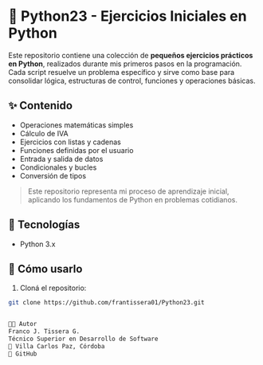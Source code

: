 # 🐍 Python23 - Ejercicios Iniciales en Python

Este repositorio contiene una colección de **pequeños ejercicios prácticos en Python**, realizados durante mis primeros pasos en la programación. Cada script resuelve un problema específico y sirve como base para consolidar lógica, estructuras de control, funciones y operaciones básicas.

## ✨ Contenido

- Operaciones matemáticas simples
- Cálculo de IVA
- Ejercicios con listas y cadenas
- Funciones definidas por el usuario
- Entrada y salida de datos
- Condicionales y bucles
- Conversión de tipos

> Este repositorio representa mi proceso de aprendizaje inicial, aplicando los fundamentos de Python en problemas cotidianos.

## 🧰 Tecnologías

- Python 3.x

## 🚀 Cómo usarlo

1. Cloná el repositorio:
```bash
git clone https://github.com/frantissera01/Python23.git


👨‍💻 Autor
Franco J. Tissera G.
Técnico Superior en Desarrollo de Software
📍 Villa Carlos Paz, Córdoba
🔗 GitHub


